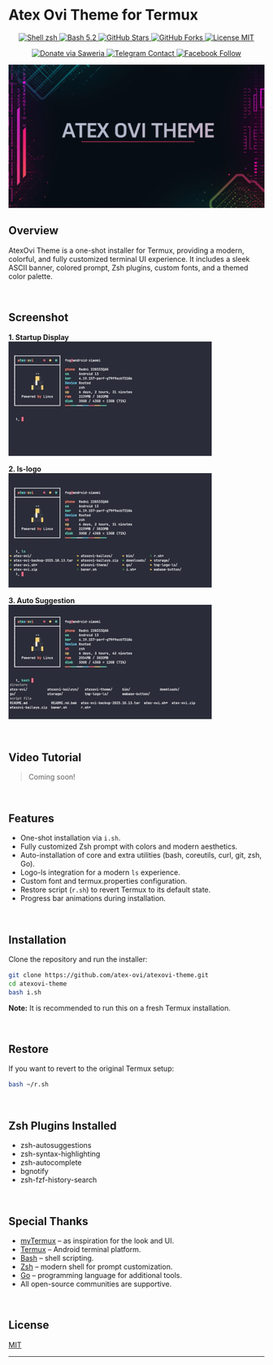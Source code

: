 # Atex Ovi Theme for Termux

<p align="center">
  <!-- 🔹 Shell & Bash -->
  <a href="https://www.zsh.org/" target="_blank">
    <img src="https://img.shields.io/badge/Shell-zsh-339933?style=for-the-badge&logo=gnu&logoColor=white" alt="Shell zsh" />
  </a>
  <a href="https://www.gnu.org/software/bash/" target="_blank">
    <img src="https://img.shields.io/badge/Bash-5.2-339933?style=for-the-badge&logo=gnu-bash&logoColor=white" alt="Bash 5.2" />
  </a>
  <a href="https://github.com/atex-ovi/atexovi-theme/stargazers" target="_blank">
    <img src="https://img.shields.io/github/stars/atex-ovi/atexovi-theme?style=for-the-badge&logo=github&labelColor=181717&color=EDEDED&logoColor=white" alt="GitHub Stars" />
  </a>
  <a href="https://github.com/atex-ovi/atexovi-theme/network/members" target="_blank">
    <img src="https://img.shields.io/github/forks/atex-ovi/atexovi-theme?style=for-the-badge&logo=github&labelColor=181717&color=EDEDED&logoColor=white" alt="GitHub Forks" />
  </a>
  <a href="https://github.com/atex-ovi/atexovi-theme/blob/main/LICENSE" target="_blank">
    <img src="https://img.shields.io/badge/License-MIT-yellow?style=for-the-badge" alt="License MIT" />
  </a>
</p>

<p align="center">
  <!-- 🔹 Donate & Contact -->
  <a href="https://saweria.co/atexovi" target="_blank">
    <img src="https://img.shields.io/badge/Donate-Saweria-FFA726?style=for-the-badge&logo=ko-fi&logoColor=white" alt="Donate via Saweria" />
  </a>
  <a href="https://t.me/atexovi" target="_blank">
    <img src="https://img.shields.io/badge/Contact-Telegram-29A9EB?style=for-the-badge&logo=telegram&logoColor=white" alt="Telegram Contact" />
  </a>
  <a href="https://facebook.com/atex.ovi" target="_blank">
    <img src="https://img.shields.io/badge/Follow-Facebook-1877F2?style=for-the-badge&logo=facebook&logoColor=white" alt="Facebook Follow" />
  </a>
</p>

![Atex Ovi Logo](https://raw.githubusercontent.com/atex-ovi/img-assets/main/img-theme.jpg)
## Overview

AtexOvi Theme is a one-shot installer for Termux, providing a modern, colorful, and fully customized terminal UI experience. It includes a sleek ASCII banner, colored prompt, Zsh plugins, custom fonts, and a themed color palette.

<br>

## Screenshot
**1. Startup Display**  
<img src="https://raw.githubusercontent.com/atex-ovi/img-assets/main/startup.jpg" width="400px">

**2. ls-logo**  
<img src="https://raw.githubusercontent.com/atex-ovi/img-assets/main/ls.jpg" width="400px">

**3. Auto Suggestion**  
<img src="https://raw.githubusercontent.com/atex-ovi/img-assets/main/suggest.jpg" width="400px">

<br>


## Video Tutorial
> Coming soon!

<br>

## Features

* One-shot installation via `i.sh`.
* Fully customized Zsh prompt with colors and modern aesthetics.
* Auto-installation of core and extra utilities (bash, coreutils, curl, git, zsh, Go).
* Logo-ls integration for a modern `ls` experience.
* Custom font and termux.properties configuration.
* Restore script (`r.sh`) to revert Termux to its default state.
* Progress bar animations during installation.

<br>

## Installation

Clone the repository and run the installer:

```bash
git clone https://github.com/atex-ovi/atexovi-theme.git
cd atexovi-theme
bash i.sh
```

**Note:** It is recommended to run this on a fresh Termux installation.

<br>

## Restore

If you want to revert to the original Termux setup:

```bash
bash ~/r.sh
```

<br>

## Zsh Plugins Installed

* zsh-autosuggestions
* zsh-syntax-highlighting
* zsh-autocomplete
* bgnotify
* zsh-fzf-history-search

<br>

## Special Thanks

* [myTermux](https://github.com/mayTermux) – as inspiration for the look and UI.
* [Termux](https://termux.com/) – Android terminal platform.
* [Bash](https://www.gnu.org/software/bash/) – shell scripting.
* [Zsh](https://www.zsh.org/) – modern shell for prompt customization.
* [Go](https://golang.org/) – programming language for additional tools.
* All open-source communities are supportive.

<br>

## License

[MIT](LICENSE)

---
